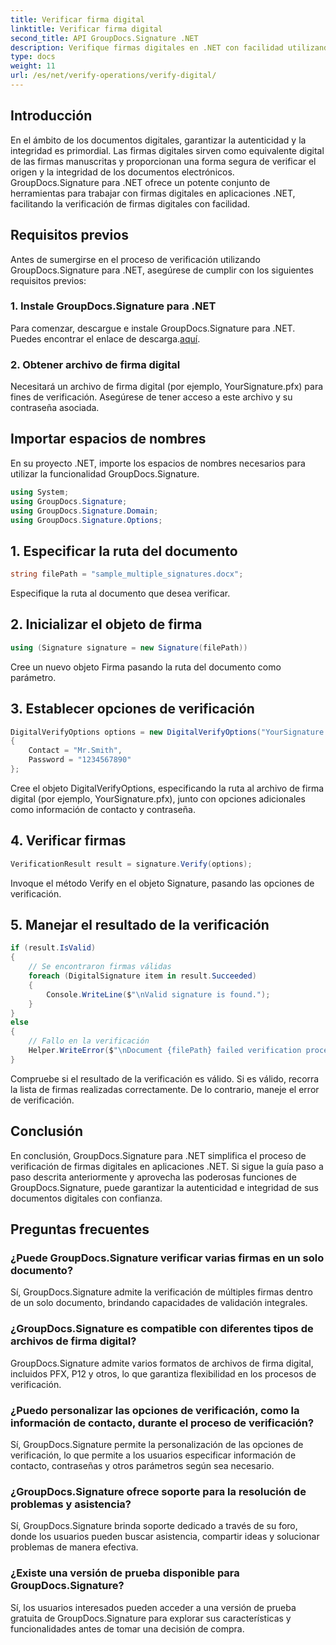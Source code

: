 ```yaml
---
title: Verificar firma digital
linktitle: Verificar firma digital
second_title: API GroupDocs.Signature .NET
description: Verifique firmas digitales en .NET con facilidad utilizando GroupDocs.Signature. Garantice la autenticidad y la integridad de los documentos sin esfuerzo.
type: docs
weight: 11
url: /es/net/verify-operations/verify-digital/
---
```

## Introducción
En el ámbito de los documentos digitales, garantizar la autenticidad y la integridad es primordial. Las firmas digitales sirven como equivalente digital de las firmas manuscritas y proporcionan una forma segura de verificar el origen y la integridad de los documentos electrónicos. GroupDocs.Signature para .NET ofrece un potente conjunto de herramientas para trabajar con firmas digitales en aplicaciones .NET, facilitando la verificación de firmas digitales con facilidad.
## Requisitos previos
Antes de sumergirse en el proceso de verificación utilizando GroupDocs.Signature para .NET, asegúrese de cumplir con los siguientes requisitos previos:
### 1. Instale GroupDocs.Signature para .NET
 Para comenzar, descargue e instale GroupDocs.Signature para .NET. Puedes encontrar el enlace de descarga.[aquí](https://releases.groupdocs.com/signature/net/).
### 2. Obtener archivo de firma digital
Necesitará un archivo de firma digital (por ejemplo, YourSignature.pfx) para fines de verificación. Asegúrese de tener acceso a este archivo y su contraseña asociada.

## Importar espacios de nombres
En su proyecto .NET, importe los espacios de nombres necesarios para utilizar la funcionalidad GroupDocs.Signature.

```csharp
using System;
using GroupDocs.Signature;
using GroupDocs.Signature.Domain;
using GroupDocs.Signature.Options;
```
## 1. Especificar la ruta del documento
```csharp
string filePath = "sample_multiple_signatures.docx";
```
Especifique la ruta al documento que desea verificar.
## 2. Inicializar el objeto de firma
```csharp
using (Signature signature = new Signature(filePath))
```
Cree un nuevo objeto Firma pasando la ruta del documento como parámetro.
## 3. Establecer opciones de verificación
```csharp
DigitalVerifyOptions options = new DigitalVerifyOptions("YourSignature.pfx")
{
    Contact = "Mr.Smith",
    Password = "1234567890"
};
```
Cree el objeto DigitalVerifyOptions, especificando la ruta al archivo de firma digital (por ejemplo, YourSignature.pfx), junto con opciones adicionales como información de contacto y contraseña.
## 4. Verificar firmas
```csharp
VerificationResult result = signature.Verify(options);
```
Invoque el método Verify en el objeto Signature, pasando las opciones de verificación.
## 5. Manejar el resultado de la verificación
```csharp
if (result.IsValid)
{
    // Se encontraron firmas válidas
    foreach (DigitalSignature item in result.Succeeded)
    {
        Console.WriteLine($"\nValid signature is found.");
    }
}
else
{
    // Fallo en la verificación
    Helper.WriteError($"\nDocument {filePath} failed verification process.");
}
```
Compruebe si el resultado de la verificación es válido. Si es válido, recorra la lista de firmas realizadas correctamente. De lo contrario, maneje el error de verificación.

## Conclusión
En conclusión, GroupDocs.Signature para .NET simplifica el proceso de verificación de firmas digitales en aplicaciones .NET. Si sigue la guía paso a paso descrita anteriormente y aprovecha las poderosas funciones de GroupDocs.Signature, puede garantizar la autenticidad e integridad de sus documentos digitales con confianza.
## Preguntas frecuentes
### ¿Puede GroupDocs.Signature verificar varias firmas en un solo documento?
Sí, GroupDocs.Signature admite la verificación de múltiples firmas dentro de un solo documento, brindando capacidades de validación integrales.
### ¿GroupDocs.Signature es compatible con diferentes tipos de archivos de firma digital?
GroupDocs.Signature admite varios formatos de archivos de firma digital, incluidos PFX, P12 y otros, lo que garantiza flexibilidad en los procesos de verificación.
### ¿Puedo personalizar las opciones de verificación, como la información de contacto, durante el proceso de verificación?
Sí, GroupDocs.Signature permite la personalización de las opciones de verificación, lo que permite a los usuarios especificar información de contacto, contraseñas y otros parámetros según sea necesario.
### ¿GroupDocs.Signature ofrece soporte para la resolución de problemas y asistencia?
Sí, GroupDocs.Signature brinda soporte dedicado a través de su foro, donde los usuarios pueden buscar asistencia, compartir ideas y solucionar problemas de manera efectiva.
### ¿Existe una versión de prueba disponible para GroupDocs.Signature?
Sí, los usuarios interesados pueden acceder a una versión de prueba gratuita de GroupDocs.Signature para explorar sus características y funcionalidades antes de tomar una decisión de compra.